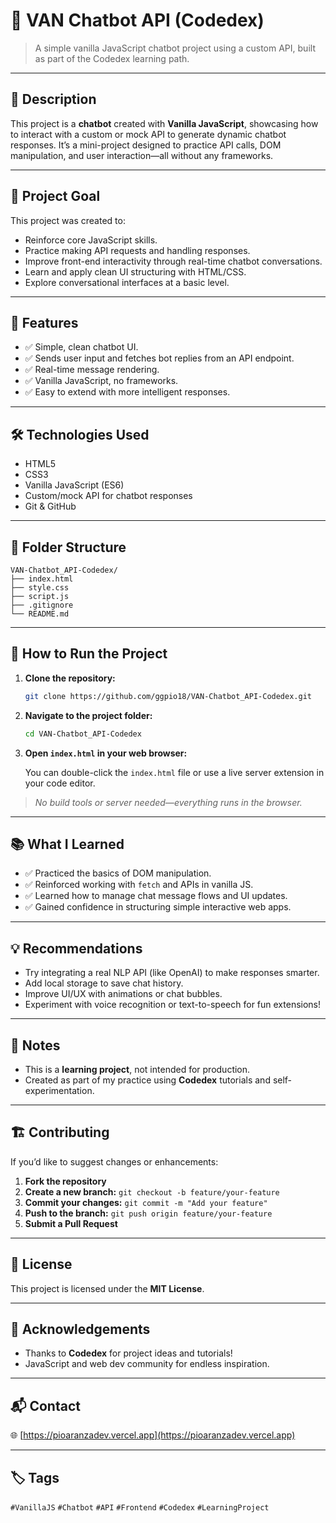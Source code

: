 # 📌 VAN Chatbot API (Codedex)

> A simple vanilla JavaScript chatbot project using a custom API, built as part of the Codedex learning path.

---

## 📌 Description

This project is a **chatbot** created with **Vanilla JavaScript**, showcasing how to interact with a custom or mock API to generate dynamic chatbot responses. It’s a mini-project designed to practice API calls, DOM manipulation, and user interaction—all without any frameworks.

---

## 🧠 Project Goal

This project was created to:

- Reinforce core JavaScript skills.
- Practice making API requests and handling responses.
- Improve front-end interactivity through real-time chatbot conversations.
- Learn and apply clean UI structuring with HTML/CSS.
- Explore conversational interfaces at a basic level.

---

## 🔧 Features

- ✅ Simple, clean chatbot UI.
- ✅ Sends user input and fetches bot replies from an API endpoint.
- ✅ Real-time message rendering.
- ✅ Vanilla JavaScript, no frameworks.
- ✅ Easy to extend with more intelligent responses.

---

## 🛠️ Technologies Used

- HTML5  
- CSS3  
- Vanilla JavaScript (ES6)  
- Custom/mock API for chatbot responses  
- Git & GitHub

---

## 📁 Folder Structure

```
VAN-Chatbot_API-Codedex/
├── index.html
├── style.css
├── script.js
├── .gitignore
└── README.md
```

---

## 🧪 How to Run the Project

1. **Clone the repository:**

   ```bash
   git clone https://github.com/ggpio18/VAN-Chatbot_API-Codedex.git
   ```

2. **Navigate to the project folder:**

   ```bash
   cd VAN-Chatbot_API-Codedex
   ```

3. **Open `index.html` in your web browser:**

   You can double-click the `index.html` file or use a live server extension in your code editor.

> _No build tools or server needed—everything runs in the browser._

---

## 📚 What I Learned

- ✅ Practiced the basics of DOM manipulation.
- ✅ Reinforced working with `fetch` and APIs in vanilla JS.
- ✅ Learned how to manage chat message flows and UI updates.
- ✅ Gained confidence in structuring simple interactive web apps.

---

## 💡 Recommendations

- Try integrating a real NLP API (like OpenAI) to make responses smarter.
- Add local storage to save chat history.
- Improve UI/UX with animations or chat bubbles.
- Experiment with voice recognition or text-to-speech for fun extensions!

---

## 📝 Notes

- This is a **learning project**, not intended for production.
- Created as part of my practice using **Codedex** tutorials and self-experimentation.

---

## 🏗️ Contributing

If you’d like to suggest changes or enhancements:

1. **Fork the repository**  
2. **Create a new branch:** `git checkout -b feature/your-feature`  
3. **Commit your changes:** `git commit -m "Add your feature"`  
4. **Push to the branch:** `git push origin feature/your-feature`  
5. **Submit a Pull Request**

---

## 📜 License

This project is licensed under the **MIT License**.

---

## 🙌 Acknowledgements

- Thanks to **Codedex** for project ideas and tutorials!
- JavaScript and web dev community for endless inspiration.

---

## 📬 Contact

🌐 [https://pioaranzadev.vercel.app](https://pioaranzadev.vercel.app)

---

## 🏷️ Tags

`#VanillaJS` `#Chatbot` `#API` `#Frontend` `#Codedex` `#LearningProject`
